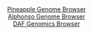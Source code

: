 <div id="Pineapple_Genome_Browser" align="center">
  <a href="https://igv.org/app/?sessionURL=blob:zZJdb5swGEb_i6VWm0T4DASQqolkaZsma_oxmipVhd6AIV7ApraBplH..7xq0246qbnYNAkkeGXs5zmcHWoxF4RRFCJbt1zdspCGxJp1t1DVJb6ECgsU5lAKrCGOc8wxTTEKdygHISG.makv11LWIjQMIuteBbRgunB0qOCFUeiEnrLKGLGyhBXjIBkXxpBDywxStL0Or6CudXW2o7tGBhIMKOs1o4IZNaZF0qn9kl.jpMCUVTipmlKS1wCJyqMyZnoOn6LFbZSmWIgp3k6yk2g6ie6ccbw880bLeH6.iL3F8S0pKMiG45NRujzPs2d5.u3LmNaTp_6VKLcZD6bT7sj5fDx.rgnH4sQaWH6_76tbgSE0w8__U2d1kQN7Qx7P5SaYEYBrOYqc.2aa88tFfOH33.ztor2GSpY2ygOUrvkgtEzNMT3Ntb3ej0fL10wzUHQ4Iyh8eNSQ5JBu1PKHHZLbWtmCBH5qXsXREOMZ5ijsBaY5sILAdvuDvhkE1l7boYaXfw_taXwTDEw7sm0vyUkplcpZImgtdKBUb9NcL14OZNkyF6bLeHhkn7btkT10fa9khX9B5v6ky67_wFND6vjXX6jKvifVPzHvPUF0uTpUt9nw5Wp.tiWb0TmlTdfY93fj6OtGdArX.E1Anqp7GJyc8QqkWq8m6vWncy1wAlSqQUsEWZGSyO1CcWQdCi3bUeqilJVMuYh4sfpgaqZmuebH34o6.8f9dw--">Pineapple Genome Browser</a>
</div>
<div id="Alphonso_Genome_Browser" align="center">
  <a href="https://igv.org/app/?sessionURL=blob:zZNra9swFIb_i6BlA8fX3Gwow22TrG2WdglptpZiTmzZ0SpLrqTYSUP..87Kxr6s0HzYGNggH2TpvI8e7UhNlWZSkIj4ttexPY9YRK9kM4Oy4nQCJdUkyoFrahFFc6qoSCmJdiQHbWA.HeOfK2MqHTkOM1WrBFFIWwc2lPAsBTTaTmXpnEnOYSkVGKm0c6qglg4r6lZDl1BVNu4d2B0nAwMO8GolhZZORUWRNLhe8quUFFTIkiblmhv20kCC_WCPmZ3Dh3gxi9OUan1FtxfZSXx1Ed8Gg_ndqHt2N7_.uJh3F8czVggwa0VPaHbkD7v4ZtMhg6vh1uBY9z4d.aeTyWDzlMPjUXB.PNhUTFF94vW8frvd7_s.AmIio5v_KTs.7MD82QD69bi9eLp8jGfzAHKMf35xXd4NTzfNK8n3FuEyXaMRJF2pXuS5VuB2rY7fbf0Yen3LdUPkoyQj0f2DRYyC9BGn3..I2VboDdH0af2ikEWkyqgiUSt03Z4Xhn6n3Wu7YejtrR1ZK_734A7n07Dn.rHvd5OccYNSZ4kWlbZBCLtOc7t4PpBmZzAcBGw0kv3JV1.pm_E39SUfTaYIdfv5jzQDJICbvxwhRn1LT__EvLc0YpvloboZnoG4pjftW8PHiy3esrpBOMVzvjmf6vhVRIfhyaUqweB8rODnT.dqUAyEwULNNFsyzsx2gSRlQyLPD1Bdkkou0UWiiuU713Itr.O._61osH_Yfwc-">Alphonso Genome Browser</a>
</div>


<div id="DAF_Genomics_Browser" align="center">
  <a href="https://ink-blot.github.io/?sessionURL=blob:tZHtatswFIbv5UD6y3Ys2Y5jQxjekmYmy8aaeiktJWi2HHuzJEeSl6Qh917hdgw2yhh0IAmJ8_G.Os8JflCpasEhBuygwEEILFCV2K8Iaxv6kTCqIC5Jo6gFkpZUUp5TiE9QEqVJdvXBVFZatyoeDgtS2lvKBatz5SjPIa2tRKcralJt7BBGHgQne.XkgplkTYakaSvBlRiSPKdK2e6wpXy72RNz_Ixt.pZ0w7pG173qxpgwxgqnJMZtzQt6.IuR_6BsVv0mWa.Svn5Bj2kxSRZp8sWbZbfz0bvb7NP7dTZaX6zqLSe6k3Sy0.ybftDTAX675NPrZbm7lmIRpZ_RdpwOvOnF7NDWkqoJCtHY98ehh.BsQSPyzkCAvJIoRr4V4rGFfd9.vnrByExBihriu3sLtCT5d5N.dwJ9bA0qUHTX9dQsELKgEmI7ct0QRREO_NB3owidrRN0snlllpfZVRS6OMF45HwlzOiXddMP0Aj9GXwtkL91NvtfQYm5F7Q3N8t5uiiDrlgO8KVOj6zL3eYwewGUBS9.rBSSEW1CT89nLKQxeoxy_YuLd74_PwI-">DAF Genomics Browser</a>
</div>
